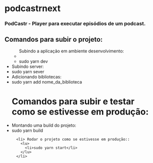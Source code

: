 # podcastrnext
<h3>PodCastr - Player para executar episódios de um podcast.</h3>


<h2> Comandos para subir o projeto: </h2>

<ul>
  
  <ul> Subindo a aplicação em ambiente desenvolvimento: 
    <li>
      <li>sudo yarn dev</li>
    </li>
  </ul>
  
  <li> Subindo server: 
    <lu>
      <li>sudo yarn sever</li>
    </lu>
  </li>
  
  <li> Adicionando bibliotecas: 
    <lu>
      <li>sudo yarn add nome_da_biblioteca</li>
    </lu>
  </li>
  
  <h1>Comandos para subir e testar como se estivesse em produção: </h1>

  <div>
      <li> Montando uma build do projeto: 
        <lu>
          <li>sudo yarn build</li>
        </lu>
      </li>

      <li> Rodar o projeto como se estivesse em produção:: 
        <lu>
          <li>sudo yarn start</li>
        </lu>
      </li>
  </div>
      
</ul>

